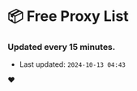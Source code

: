 # :package: Free Proxy List
### Updated every 15 minutes.

- Last updated: `2024-10-13 04:43`

:heart:
